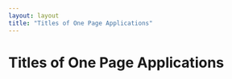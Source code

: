 ```yaml
---
layout: layout
title: "Titles of One Page Applications"
---
```


# Titles of One Page Applications


